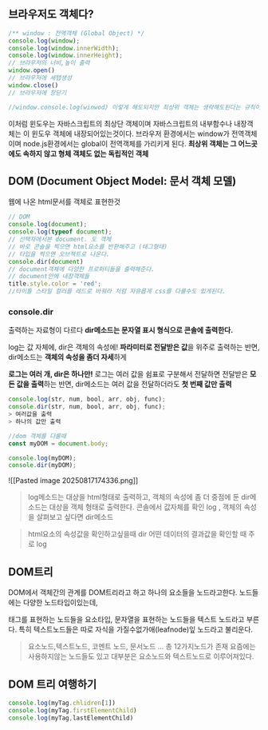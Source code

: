 ## 브라우저도 객체다?
```js
/** window : 전역객체 (Global Object) */
console.log(window);
console.log(window.innerWidth);
console.log(window.innerHeight);
// 브라우저의 너비,높이 출력
window.open()
// 브라우저에 새탭생성
window.close()
// 브라우저에 창닫기

//window.console.log(winwod) 이렇게 해도되지만 최상위 객체는 생략해도된다는 규칙이있다.
```
이처럼 윈도우는 자바스크립트의 최상단 객체이며 자바스크립트의 내부함수나 내장객체는 이 윈도우 객체에 내장되어있는것이다.
브라우저 환경에서는 window가 전역객체이며 node.js환경에서는 global이 전역객체를 가리키게 된다.
**최상위 객체는 그 어느곳에도 속하지 않고 형체 객체도 없는 독립적인 객체**

## DOM (Document Object Model: 문서 객체 모델)
웹에 나온 html문서를 객체로 표현한것
```js
// DOM
console.log(document);
console.log(typeof document);
// 선택자에서본 document. 도 객체
// 바로 콘솔을 찍으면 html요소를 반환해주고 (태그형태)
// 타입을 찍으면 오브젝트로 나온다.
console.dir(document)
// document객체에 다양한 프로퍼티들을 출력해준다.
// document안에 내장객체들
title.style.color = 'red';
//타이틀 스타일 컬러를 레드로 바꿔라 처럼 자유롭게 css를 다룰수도 있게된다.
```

### **console.dir**
출력하는 자료형이 다르다
**dir메소드는 문자열 표시 형식으로 콘솔에 출력한다.**

log는 값 자체에, dir은 객체의 속성에!
**파라미터로 전달받은 값**을 위주로 출력하는 반면, dir메소드는 **객체의 속성을 좀더 자세**하게

**로그는 여러 개, dir은 하나만!**
로그는 여러 값을 쉼표로 구분해서 전달하면 전달받은 **모든 값을 출력**하는 반면, dir메소드는 여러 값을 전달하더라도 **첫 번째 값만 출력**
```js
console.log(str, num, bool, arr, obj, func);
console.dir(str, num, bool, arr, obj, func);
> 여러값을 출력
> 하나의 값만 출력
```

```js
//dom 객체를 다룰때
const myDOM = document.body;

console.log(myDOM);
console.dir(myDOM);
```
![[Pasted image 20250817174336.png]]
> log메소드는 대상을 html형태로 출력하고, 객체의 속성에 좀 더 중점에 둔 dir메소드는 대상을 객체 형태로 출력한다.
> 콘솔에서 값자체를 확인 log , 객체의 속성을 살펴보고 싶다면 dir메소드

> html요소의 속성값을 확인하고싶을때 dir
> 어떤 데이터의 결과값을 확인할 때 주로 log

## DOM트리
DOM에서 객체간의 관계를 DOM트리라고 하고 하나의 요소들을 노드라고한다.
노드들에는 다양한 노드타입이있는데,

태그를 표현하는 노드들을 요소타입, 문자열을 표현하는 노드들을 텍스트 노드라고 부른다. 특히 텍스트노드들은 따로 자식을 가질수없가애(leafnode)잎 노드라고 불리운다.

> 요소노드,텍스트노드, 코멘트 노드, 문서노드 ... 총 12가지노드가 존재 요즘에는 사용하지않는 노드들도 있고 대부분은 요소노드와 텍스트노드로 이루어져있다.

## DOM 트리 여행하기
```js
console.log(myTag.chlidren[1])
console.log(myTag.firstElementChild)
console.log(myTag,lastElementChild)
```